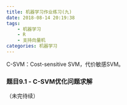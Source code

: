 ```yaml
---
title: 机器学习作业练习(九)
date: 2018-08-14 20:19:38
tags:
    - 机器学习
    - R
    - 支持向量机
categories: 机器学习
---
```


C-SVM：Cost-sensitive SVM，代价敏感SVM。

### 题目9.1 - C-SVM优化问题求解

（未完待续）